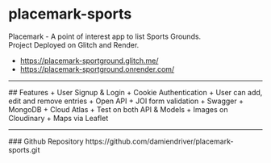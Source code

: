 # placemark-sports
Placemark - A point of interest app to list Sports Grounds.  
Project Deployed on Glitch and Render.  
+ https://placemark-sportground.glitch.me/
+ https://placemark-sportground.onrender.com/

<hr>
## Features  
+ User Signup & Login
+ Cookie Authentication
+ User can add, edit and remove entries
+ Open API
+ JOI form validation
+ Swagger
+ MongoDB
+ Cloud Atlas
+ Test on both API & Models
+ Images on Cloudinary
+ Maps via Leaflet

<hr>
### Github Repository  
https://github.com/damiendriver/placemark-sports.git
